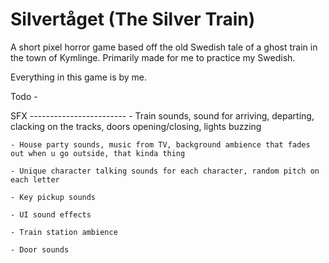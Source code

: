 # Silvertåget (The Silver Train)

A short pixel horror game based off the old Swedish tale of a ghost train in the town of Kymlinge.
Primarily made for me to practice my Swedish.

Everything in this game is by me.


Todo -

SFX ------------------------
	- Train sounds, sound for arriving, departing, clacking on the tracks, doors opening/closing, lights buzzing
	
	- House party sounds, music from TV, background ambience that fades out when u go outside, that kinda thing
	
	- Unique character talking sounds for each character, random pitch on each letter
	
	- Key pickup sounds
	
	- UI sound effects
	
	- Train station ambience
	
	- Door sounds
